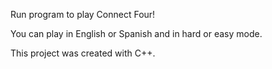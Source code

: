 Run program to play Connect Four!

You can play in English or Spanish and in hard or easy mode. 

This project was created with C++.
